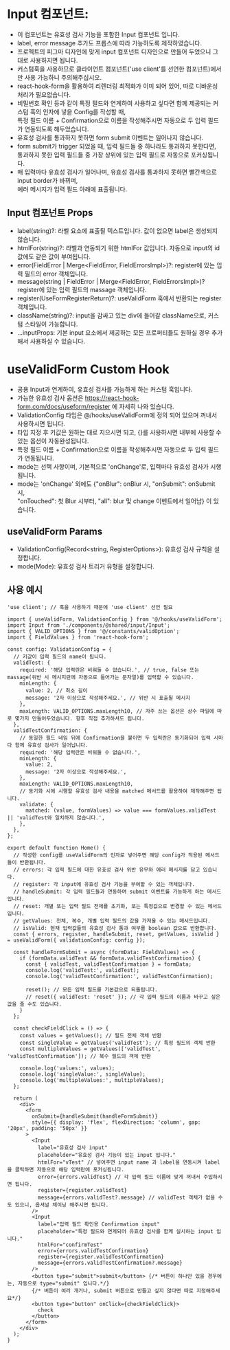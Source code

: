 # Input 컴포넌트:

- 이 컴포넌트는 유효성 검사 기능을 포함한 Input 컴포넌트 입니다.
- label, error message 추가도 프롭스에 따라 가능하도록 제작하였습니다.
- 프로젝트의 피그마 디자인에 맞게 input 컴포넌트 디자인으로 만들어 두었으니 그대로 사용하지면 됩니다.
- 커스텀훅을 사용하므로 클라이언트 컴포넌트('use client'를 선언한 컴포넌트)에서만 사용 가능하니 주의해주십시오.
- react-hook-form을 활용하여 리렌더링 최적화가 이미 되어 있어, 따로 디바운싱 처리가 필요없습니다.
- 비밀번호 확인 등과 같이 특정 필드와 연계하여 사용하고 싶다면 함께 제공되는 커스텀 훅의 인자에 넣을 Config를 작성할 때,<br>
  특정 필드 이름 + Confirmation으로 이름을 작성해주시면 자동으로 두 입력 필드가 연동되도록 해두었습니다.
- 유효성 검사를 통과하지 못하면 form submit 이벤트는 일어나지 않습니다.
- form submit가 trigger 되었을 때, 입력 필드들 중 하나라도 통과하지 못한다면,<br>
  통과하지 못한 입력 필드들 중 가장 상위에 있는 입력 필드로 자동으로 포커싱됩니다.
- 매 입력마다 유효성 검사가 일어나며, 유효성 검사를 통과하지 못하면 빨간색으로 input border가 바뀌며,<br>
  에러 메시지가 입력 필드 아래에 표출됩니다.

## Input 컴포넌트 Props

- label(string)?: 라벨 요소에 표출될 텍스트입니다. 값이 없으면 label은 생성되지 않습니다.
- htmlFor(string)?: 라벨과 연동되기 위한 htmlFor 값입니다. 자동으로 input의 id값에도 같은 값이 부여됩니다.
- error(FieldError | Merge<FieldError, FieldErrorsImpl>)?: register에 있는 입력 필드의 error 객체입니다.
- message(string | FieldError | Merge<FieldError, FieldErrorsImpl>)? register에 있는 입력 필드의 massage 객체입니다.
- register(UseFormRegisterReturn)?: useValidForm 훅에서 반환되는 register 객체입니다.
- className(string)?: input을 감싸고 있는 div에 들어갈 className으로, 커스텀 스타일이 가능합니다.
- ...inputProps: 기본 input 요소에서 제공하는 모든 프로퍼티들도 원하실 경우 추가해서 사용하실 수 있습니다.

# useValidForm Custom Hook

- 공용 Input과 연계하여, 유효성 검사를 가능하게 하는 커스텀 훅입니다.
- 가능한 유효성 검사 옵션은 https://react-hook-form.com/docs/useform/register 에 자세히 나와 있습니다.
- ValidationConfig 타입은 @/hooks/useValidForm에 정의 되어 있으며 꺼내서 사용하시면 됩니다.
- 타입 지정 후 키값은 원하는 대로 지으시면 되고, {}를 사용하시면 내부에 사용할 수 있는 옵션이 자동완성됩니다.
- 특정 필드 이름 + Confirmation으로 이름을 작성해주시면 자동으로 두 입력 필드가 연동됩니다.
- mode는 선택 사항이며, 기본적으로 'onChange'로, 입력마다 유효성 검사가 시행됩니다.
- mode는 'onChange' 외에도 {"onBlur": onBlur 시, "onSubmit": onSubmit 시,<br>
  "onTouched": 첫 Blur 시부터, "all": blur 및 change 이벤트에서 일어남} 이 있습니다.

## useValidForm Params

- ValidationConfig(Record<string, RegisterOptions>): 유효성 검사 규칙을 설정합니다.
- mode(Mode): 유효성 검사 트리거 유형을 설정합니다.

## 사용 예시

```tsx
'use client'; // 훅을 사용하기 때문에 'use client' 선언 필요

import { useValidForm, ValidationConfig } from '@/hooks/useValidForm';
import Input from './components/@shared/input/Input';
import { VALID_OPTIONS } from '@/constants/validOption';
import { FieldValues } from 'react-hook-form';

const config: ValidationConfig = {
  // 키값이 입력 필드의 name이 됩니다.
  validTest: {
    required: '해당 입력란은 비워둘 수 없습니다.', // true, false 또는 massage(위반 시 메시지란에 자동으로 들어가는 문자열)를 입력할 수 있습니다.
    minLength: {
      value: 2, // 최소 길이
      message: '2자 이상으로 작성해주세요.', // 위반 시 표출될 메시지
    },
    maxLength: VALID_OPTIONS.maxLength10, // 자주 쓰는 옵션은 상수 파일에 따로 몇가지 만들어두었습니다. 향후 직접 추가하셔도 됩니다.
  },
  validTestConfirmation: {
    // 동일한 필드 네임 뒤에 Confirmation을 붙이면 두 입력란은 동기화되어 입력 시마다 함께 유효성 검사가 일어납니다.
    required: '해당 입력란은 비워둘 수 없습니다.',
    minLength: {
      value: 2,
      message: '2자 이상으로 작성해주세요.',
    },
    maxLength: VALID_OPTIONS.maxLength10,
    // 동기화 시에 시행할 유효성 검사 내용을 matched 메서드를 활용하여 제작해주면 됩니다.
    validate: {
      matched: (value, formValues) => value === formValues.validTest || 'validTest와 일치하지 않습니다.',
    },
  },
};

export default function Home() {
  // 작성한 config를 useValidForm의 인자로 넣어주면 해당 config가 적용된 메서드들이 반환됩니다.
  // errors: 각 입력 필드에 대한 유효성 검사 위반 유무와 에러 메시지를 담고 있습니다.
  // register: 각 input에 유효성 검사 기능을 부여할 수 있는 객체입니다.
  // handleSubmit: 각 입력 필드들과 연동하여 submit 이벤트를 가능하게 하는 메서드입니다.
  // reset: 개별 또는 입력 필드 전체를 초기화, 또는 특정값으로 변경할 수 있는 메서드입니다.
  // getValues: 전체, 복수, 개별 입력 필드의 값을 가져올 수 있는 메서드입니다.
  // isValid: 현재 입력값들의 유효성 검사 통과 여부를 boolean 값으로 반환합니다.
  const { errors, register, handleSubmit, reset, getValues, isValid } = useValidForm({ validationConfig: config });

  const handleFormSubmit = async (formData: FieldValues) => {
    if (formData.validTest && formData.validTestConfirmation) {
      const { validTest, validTestConfirmation } = formData;
      console.log('validTest:', validTest);
      console.log('validTestConfirmation:', validTestConfirmation);

      reset(); // 모든 입력 필드를 기본값으로 되돌립니다.
      // reset({ validTest: 'reset' }); // 각 입력 필드의 이름과 바꾸고 싶은 값을 줄 수도 있습니다.
    }
  };

  const checkFieldClick = () => {
    const values = getValues(); // 필드 전체 객체 반환
    const singleValue = getValues('validTest'); // 특정 필드의 객체 반환
    const multipleValues = getValues(['validTest', 'validTestConfirmation']); // 복수 필드의 객체 반환

    console.log('values:', values);
    console.log('singleValue:', singleValue);
    console.log('multipleValues:', multipleValues);
  };

  return (
    <div>
      <form
        onSubmit={handleSubmit(handleFormSubmit)}
        style={{ display: 'flex', flexDirection: 'column', gap: '20px', padding: '50px' }}
      >
        <Input
          label="유효성 검사 input"
          placeholder="유효성 검사 기능이 있는 input 입니다."
          htmlFor="vTest" // 넣어주면 input name 과 label을 연동시켜 label을 클릭하면 자동으로 해당 입력란에 포커싱됩니다.
          error={errors.validTest} // 각 입력 필드 이름에 맞게 꺼내서 주입하시면 됩니다.
          register={register.validTest}
          message={errors.validTest?.message} // validTest 객체가 없을 수도 있으니, 옵셔널 체이닝 해주시면 됩니다.
        />
        <Input
          label="입력 필드 확인용 Confirmation input"
          placeholder="특정 필드와 연계되어 유효성 검사를 함께 실시하는 input 입니다."
          htmlFor="confirmTest"
          error={errors.validTestConfirmation}
          register={register.validTestConfirmation}
          message={errors.validTestConfirmation?.message}
        />
        <button type="submit">submit</button> {/* 버튼이 하나만 있을 경우에는, 자동으로 type="submit" 입니다.*/}
        {/* 버튼이 여러 개거나, submit 버튼으로 만들고 싶지 않다면 따로 지정해주세요*/}
        <button type="button" onClick={checkFieldClick}>
          check
        </button>
      </form>
    </div>
  );
}
```
